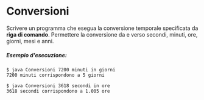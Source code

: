 # Conversioni

Scrivere un programma che esegua la conversione temporale specificata da **riga di comando**. Permettere la conversione da e verso secondi, minuti, ore, giorni, mesi e anni.

##### Esempio d'esecuzione:

```text
$ java Conversioni 7200 minuti in giorni
7200 minuti corrispondono a 5 giorni

$ java Conversioni 3618 secondi in ore
3618 secondi corrispondono a 1.005 ore
```

